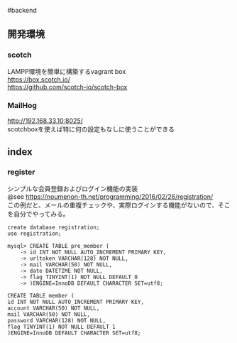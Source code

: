 #backend

## 開発環境
### scotch  
LAMPP環境を簡単に構築するvagrant box  
https://box.scotch.io/  
https://github.com/scotch-io/scotch-box
### MailHog
http://192.168.33.10:8025/  
scotchboxを使えば特に何の設定もなしに使うことができる


## index
### register
シンプルな会員登録およびログイン機能の実装  
@see https://noumenon-th.net/programming/2016/02/26/registration/  
この例だと、メールの重複チェックや、実際ログインする機能がないので、そこを自分でやってみる。
```
create database registration;
use registration;
```

```
mysql> CREATE TABLE pre_member (
    -> id INT NOT NULL AUTO_INCREMENT PRIMARY KEY,
    -> urltoken VARCHAR(128) NOT NULL,
    -> mail VARCHAR(50) NOT NULL,
    -> date DATETIME NOT NULL,
    -> flag TINYINT(1) NOT NULL DEFAULT 0
    -> )ENGINE=InnoDB DEFAULT CHARACTER SET=utf8;
```
```
CREATE TABLE member (
id INT NOT NULL AUTO_INCREMENT PRIMARY KEY,
account VARCHAR(50) NOT NULL,
mail VARCHAR(50) NOT NULL,
password VARCHAR(128) NOT NULL,
flag TINYINT(1) NOT NULL DEFAULT 1
)ENGINE=InnoDB DEFAULT CHARACTER SET=utf8;
```